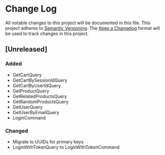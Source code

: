# Change Log
All notable changes to this project will be documented in this file.
This project adheres to [Semantic Versioning](http://semver.org/).
The [Keep a Changelog](http://keepachangelog.com/) format will be
used to track changes in this project.

## [Unreleased]
### Added
- GetCartQuery
- GetCartBySessionIdQuery
- GetCartByUserIdQuery
- GetProductQuery
- GetRelatedProductsQuery
- GetRandomProductsQuery
- GetUserQuery
- GetUserByEmailQuery
- LoginCommand

### Changed
- Migrate to UUIDs for primary keys
- LoginWithTokenQuery to LoginWithTokenCommand
